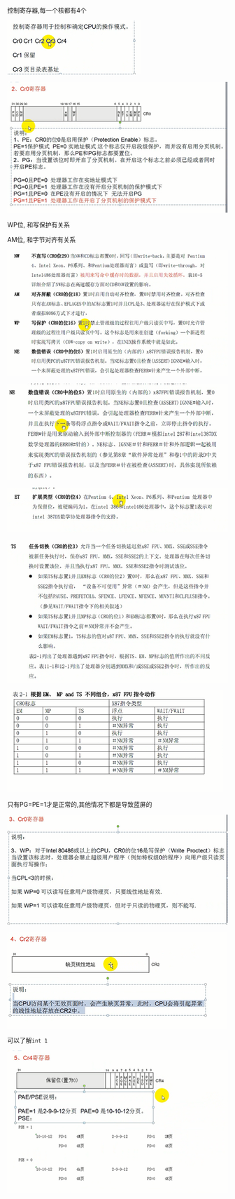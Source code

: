 



控制寄存器,每一个核都有4个

![image-20231019082737771](img/image-20231019082737771.png)



![image-20231019083141860](img/image-20231019083141860.png)

WP位, 和写保护有关系

AM位, 和字节对齐有关系

![image-20231019084538327](img/image-20231019084538327.png)

![image-20231019084720490](img/image-20231019084720490.png)

![image-20231019084730520](img/image-20231019084730520.png)

![image-20231019084754100](img/image-20231019084754100.png)



![image-20231019084807458](img/image-20231019084807458.png)

只有PG=PE=1才是正常的,其他情况下都是导致蓝屏的



![image-20231019083543481](img/image-20231019083543481.png)



![image-20231019083646103](img/image-20231019083646103.png)

可以了解`int 1`





![image-20231019083711922](img/image-20231019083711922.png)



